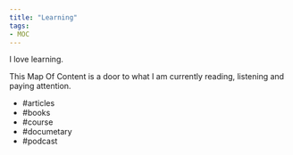 ```yaml
---
title: "Learning"
tags:
- MOC
---
```



I love learning. 

This Map Of Content is a door to what I am currently reading, listening and paying attention.


- #articles
- #books
- #course  
- #documetary 
- #podcast 
